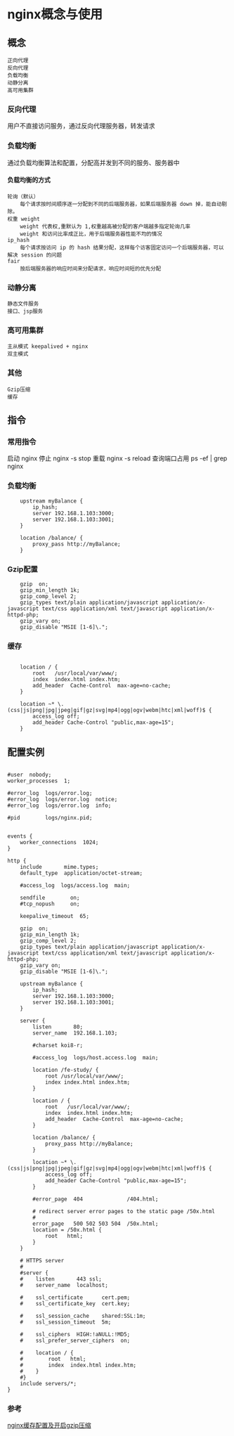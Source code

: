 # nginx概念与使用

## 概念

    正向代理
    反向代理
    负载均衡
    动静分离
    高可用集群

### 反向代理

用户不直接访问服务，通过反向代理服务器，转发请求

### 负载均衡

通过负载均衡算法和配置，分配高并发到不同的服务、服务器中
        
#### 负载均衡的方式
    轮询（默认）
        每个请求按时间顺序逐一分配到不同的后端服务器，如果后端服务器 down 掉，能自动剔除。
    权重 weight
        weight 代表权,重默认为 1,权重越高被分配的客户端越多指定轮询几率
        weight 和访问比率成正比，用于后端服务器性能不均的情况
    ip_hash
        每个请求按访问 ip 的 hash 结果分配，这样每个访客固定访问一个后端服务器，可以解决 session 的问题
    fair
        按后端服务器的响应时间来分配请求，响应时间短的优先分配

### 动静分离
    
    静态文件服务
    接口、jsp服务
        
### 高可用集群
    
    主从模式 keepalived + nginx
    双主模式

### 其他

    Gzip压缩
    缓存

## 指令

### 常用指令

启动 nginx
停止 nginx -s stop
重载 nginx -s reload
查询端口占用 ps -ef | grep nginx

### 负载均衡

```nginx
    upstream myBalance {
        ip_hash;
        server 192.168.1.103:3000;
        server 192.168.1.103:3001;
    }

    location /balance/ {
        proxy_pass http://myBalance;
    }       
```

### Gzip配置

```nginx
    gzip  on;
    gzip_min_length 1k;
    gzip_comp_level 2;
    gzip_types text/plain application/javascript application/x-javascript text/css application/xml text/javascript application/x-httpd-php;
    gzip_vary on;
    gzip_disable "MSIE [1-6]\.";
```

### 缓存

```nginx

    location / {
        root   /usr/local/var/www/;
        index  index.html index.htm;
        add_header  Cache-Control  max-age=no-cache;
    }

    location ~* \.(css|js|png|jpg|jpeg|gif|gz|svg|mp4|ogg|ogv|webm|htc|xml|woff)$ {
        access_log off;
        add_header Cache-Control "public,max-age=15";
    }
```


## 配置实例

```nginx

#user  nobody;
worker_processes  1;

#error_log  logs/error.log;
#error_log  logs/error.log  notice;
#error_log  logs/error.log  info;

#pid        logs/nginx.pid;


events {
    worker_connections  1024;
}

http {
    include       mime.types;
    default_type  application/octet-stream;

    #access_log  logs/access.log  main;

    sendfile        on;
    #tcp_nopush     on;

    keepalive_timeout  65;

    gzip  on;
    gzip_min_length 1k;
    gzip_comp_level 2;
    gzip_types text/plain application/javascript application/x-javascript text/css application/xml text/javascript application/x-httpd-php;
    gzip_vary on;
    gzip_disable "MSIE [1-6]\.";

    upstream myBalance {
        ip_hash;
        server 192.168.1.103:3000;
        server 192.168.1.103:3001;
    }

    server {
        listen       80;
        server_name  192.168.1.103;

        #charset koi8-r;

        #access_log  logs/host.access.log  main;

        location /fe-study/ {
            root /usr/local/var/www/;
            index index.html index.htm;
        }

        location / {
            root   /usr/local/var/www/;
            index  index.html index.htm;
            add_header  Cache-Control  max-age=no-cache;
        }

        location /balance/ {
            proxy_pass http://myBalance;
        }

        location ~* \.(css|js|png|jpg|jpeg|gif|gz|svg|mp4|ogg|ogv|webm|htc|xml|woff)$ {
            access_log off;
            add_header Cache-Control "public,max-age=15";
        }

        #error_page  404              /404.html;

        # redirect server error pages to the static page /50x.html
        #
        error_page   500 502 503 504  /50x.html;
        location = /50x.html {
            root   html;
        }
    }

    # HTTPS server
    #
    #server {
    #    listen       443 ssl;
    #    server_name  localhost;

    #    ssl_certificate      cert.pem;
    #    ssl_certificate_key  cert.key;

    #    ssl_session_cache    shared:SSL:1m;
    #    ssl_session_timeout  5m;

    #    ssl_ciphers  HIGH:!aNULL:!MD5;
    #    ssl_prefer_server_ciphers  on;

    #    location / {
    #        root   html;
    #        index  index.html index.htm;
    #    }
    #}
    include servers/*;
}
```

### 参考

[nginx缓存配置及开启gzip压缩](https://www.cnblogs.com/tugenhua0707/p/10841267.html)
